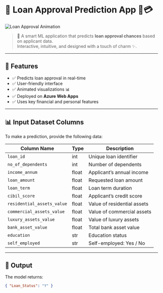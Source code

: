 # 🚀 Loan Approval Prediction App 🏦💳

![Loan Approval Animation](https://media.giphy.com/media/v1.Y2lkPTc5MGI3NjExZzd5d3ZraHZ2b3Y2NGQ1dzZkYmZkYjlzbWR2Ymx0am82cW9naG4wbiZlcD12MV9naWZzX3NlYXJjaCZjdD1n/qgQUggAC3Pfv687qPC/giphy.gif)

> 🌟 A smart ML application that predicts **loan approval chances** based on applicant data.  
> Interactive, intuitive, and designed with a touch of charm ✨.  

---

## 🎯 Features

- ✅ Predicts loan approval in real-time  
- ✅ User-friendly interface  
- ✅ Animated visualizations 📊  
- ✅ Deployed on **Azure Web Apps**  
- ✅ Uses key financial and personal features  

---

## 📊 Input Dataset Columns

To make a prediction, provide the following data:

| Column Name               | Type   | Description |
|---------------------------|--------|-------------|
| `loan_id`                 | int    | Unique loan identifier |
| `no_of_dependents`        | int    | Number of dependents |
| `income_annum`            | float  | Applicant’s annual income |
| `loan_amount`             | float  | Requested loan amount |
| `loan_term`               | float  | Loan term duration |
| `cibil_score`             | float  | Applicant’s credit score |
| `residential_assets_value` | float | Value of residential assets |
| `commercial_assets_value` | float  | Value of commercial assets |
| `luxury_assets_value`     | float  | Value of luxury assets |
| `bank_asset_value`        | float  | Total bank asset value |
| `education`               | str    | Education status |
| `self_employed`           | str    | Self-employed: Yes / No |

---

## 🎯 Output

The model returns:

```json
{ "Loan_Status": "Y" }
